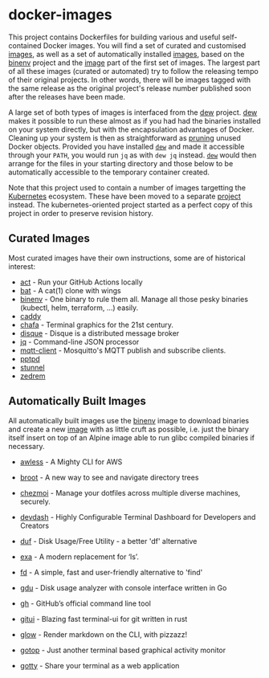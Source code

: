 # docker-images

This project contains Dockerfiles for building various and useful self-contained
Docker images. You will find a set of curated and customised
[images](#curated-images), as well as a set of automatically installed
[images](#automatically-built-images), based on the [binenv] project and the
[image](./binenv/README.md) part of the first set of images. The largest part of
all these images (curated or automated) try to follow the releasing tempo of
their original projects. In other words, there will be images tagged with the
same release as the original project's release number published soon after the
releases have been made.

A large set of both types of images is interfaced from the [dew] project. [dew]
makes it possible to run these almost as if you had had the binaries installed
on your system directly, but with the encapsulation advantages of Docker.
Cleaning up your system is then as straightforward as [pruning][prune] unused
Docker objects. Provided you have installed [`dew`][dew] and made it accessible
through your `PATH`, you would run `jq` as with `dew jq` instead. [`dew`][dew]
would then arrange for the files in your starting directory and those below to
be automatically accessible to the temporary container created.

Note that this project used to contain a number of images targetting the
[Kubernetes] ecosystem. These have been moved to a separate [project][k8s]
instead. The kubernetes-oriented project started as a perfect copy of this
project in order to preserve revision history.

  [Kubernetes]: https://kubernetes.io/
  [k8s]: https://github.com/efrecon/k8s-images
  [binenv]: https://github.com/devops-works/binenv
  [dew]: https://github.com/efrecon/dew
  [prune]: https://docs.docker.com/config/pruning/

## Curated Images

Most curated images have their own instructions, some are of historical
interest:

+ [act](./act/README.md) - Run your GitHub Actions locally
+ [bat](./bat/README.md) - A cat(1) clone with wings
+ [binenv](./binenv/README.md) - One binary to rule them all. Manage all those
  pesky binaries (kubectl, helm, terraform, ...) easily.
+ [caddy](./caddy/README.md)
+ [chafa](./chafa/README.md) - Terminal graphics for the 21st century.
+ [disque](./disque/README.md) - Disque is a distributed message broker
+ [jq](./jq/README.md) - Command-line JSON processor
+ [mqtt-client](./mqtt-client/README.md) - Mosquitto's MQTT publish and
  subscribe clients.
+ [pptpd](./pptpd/README.md)
+ [stunnel](./stunnel/README.md)
+ [zedrem](zedrem)

## Automatically Built Images

All automatically built images use the [binenv](./binenv/README.md) image to
download binaries and create a new [image](./binenv/distribution/README.md) with
as little cruft as possible, i.e. just the binary itself insert on top of an
Alpine image able to run glibc compiled binaries if necessary.

+ [awless] - A Mighty CLI for AWS
+ [broot] - A new way to see and navigate directory trees
+ [chezmoi] - Manage your dotfiles across multiple diverse machines, securely.
+ [devdash] - Highly Configurable Terminal Dashboard for Developers and Creators
+ [duf] - Disk Usage/Free Utility - a better 'df' alternative
+ [exa] - A modern replacement for ‘ls’.
+ [fd] - A simple, fast and user-friendly alternative to 'find'
+ [gdu] - Disk usage analyzer with console interface written in Go
+ [gh] - GitHub’s official command line tool
+ [gitui] - Blazing fast terminal-ui for git written in rust
+ [glow] - Render markdown on the CLI, with pizzazz!
+ [gotop] - Just another terminal based graphical activity monitor
+ [gotty] - Share your terminal as a web application

  [awless]: https://github.com/wallix/awless
  [broot]: https://github.com/Canop/broot
  [chezmoi]: https://github.com/twpayne/chezmoi
  [devdash]: https://github.com/Phantas0s/devdash
  [duf]: https://github.com/muesli/du
  [exa]: https://github.com/ogham/exa
  [fd]: https://github.com/sharkdp/fd
  [gdu]: https://github.com/dundee/gdu
  [gh]: https://github.com/cli/cli
  [gitui]: https://github.com/extrawurst/gitui
  [glow]: https://github.com/charmbracelet/glow
  [gotop]: https://github.com/xxxserxxx/gotop
  [gotty]: https://github.com/yudai/gotty
